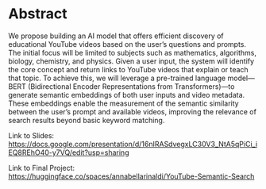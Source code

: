 # Abstract

We propose building an AI model that offers efficient discovery of educational YouTube videos based on the user’s questions and prompts. The initial focus will be limited to subjects such as mathematics, algorithms, biology, chemistry, and physics. Given a user input, the system will identify the core concept and return links to YouTube videos that explain or teach that topic.
	To achieve this, we will leverage a pre-trained language model—BERT (Bidirectional Encoder Representations from Transformers)—to generate semantic embeddings of both user inputs and video metadata. These embeddings enable the measurement of the semantic similarity between the user’s prompt and available videos, improving the relevance of search results beyond basic keyword matching.

Link to Slides: https://docs.google.com/presentation/d/16nIRASdvegxLC30V3_NtA5qPiCi_iEQ8REhO40-y7VQ/edit?usp=sharing

Link to Final Project: https://huggingface.co/spaces/annabellarinaldi/YouTube-Semantic-Search
